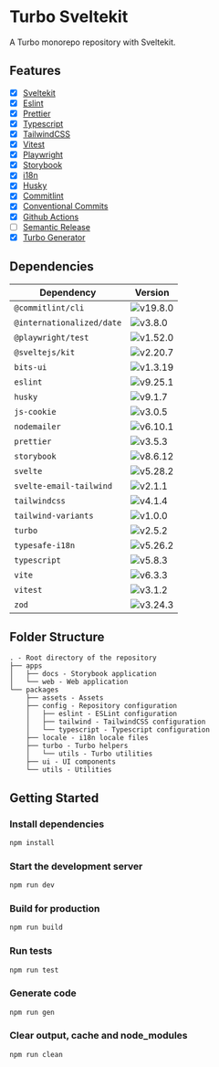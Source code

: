 # Turbo Sveltekit

A Turbo monorepo repository with Sveltekit.

## Features

- [x] [Sveltekit](https://svelte.dev)
- [x] [Eslint](http://eslint.org)
- [x] [Prettier](http://prettier.io)
- [x] [Typescript](https://www.typescriptlang.org)
- [x] [TailwindCSS](http://tailwindcss.com)
- [x] [Vitest](http://vitest.dev)
- [x] [Playwright](http://playwright.dev)
- [x] [Storybook](https://storybook.js.org)
- [x] [i18n](https://github.com/ivanhofer/typesafe-i18n)
- [x] [Husky](https://typicode.github.io/husky/)
- [x] [Commitlint](http://commitlint.js.org)
- [x] [Conventional Commits](https://www.conventionalcommits.org)
- [x] [Github Actions](https://github.com/features/actions)
- [ ] [Semantic Release](https://semantic-release.gitbook.io)
- [x] [Turbo Generator](https://turbo.build/repo/docs/guides/generating-code)

## Dependencies

| Dependency                | Version                                                   |
| ------------------------- | --------------------------------------------------------- |
| `@commitlint/cli`         | ![v19.8.0](https://img.shields.io/badge/npm-v19.8.0-blue) |
| `@internationalized/date` | ![v3.8.0](https://img.shields.io/badge/npm-v3.8.0-blue)   |
| `@playwright/test`        | ![v1.52.0](https://img.shields.io/badge/npm-v1.52.0-blue) |
| `@sveltejs/kit`           | ![v2.20.7](https://img.shields.io/badge/npm-v2.20.7-blue) |
| `bits-ui`                 | ![v1.3.19](https://img.shields.io/badge/npm-v1.3.19-blue) |
| `eslint`                  | ![v9.25.1](https://img.shields.io/badge/npm-v9.25.1-blue) |
| `husky`                   | ![v9.1.7](https://img.shields.io/badge/npm-v9.1.7-blue)   |
| `js-cookie`               | ![v3.0.5](https://img.shields.io/badge/npm-v3.0.5-blue)   |
| `nodemailer`              | ![v6.10.1](https://img.shields.io/badge/npm-v6.10.1-blue) |
| `prettier`                | ![v3.5.3](https://img.shields.io/badge/npm-v3.5.3-blue)   |
| `storybook`               | ![v8.6.12](https://img.shields.io/badge/npm-v8.6.12-blue) |
| `svelte`                  | ![v5.28.2](https://img.shields.io/badge/npm-v5.28.2-blue) |
| `svelte-email-tailwind`   | ![v2.1.1](https://img.shields.io/badge/npm-v2.1.1-blue)   |
| `tailwindcss`             | ![v4.1.4](https://img.shields.io/badge/npm-v4.1.4-blue)   |
| `tailwind-variants`       | ![v1.0.0](https://img.shields.io/badge/npm-v1.0.0-blue)   |
| `turbo`                   | ![v2.5.2](https://img.shields.io/badge/npm-v2.5.2-blue)   |
| `typesafe-i18n`           | ![v5.26.2](https://img.shields.io/badge/npm-v5.26.2-blue) |
| `typescript`              | ![v5.8.3](https://img.shields.io/badge/npm-v5.8.3-blue)   |
| `vite`                    | ![v6.3.3](https://img.shields.io/badge/npm-v6.3.3-blue)   |
| `vitest`                  | ![v3.1.2](https://img.shields.io/badge/npm-v3.1.2-blue)   |
| `zod`                     | ![v3.24.3](https://img.shields.io/badge/npm-v3.24.3-blue) |

## Folder Structure

```
. - Root directory of the repository
├── apps
│   ├── docs - Storybook application
│   └── web - Web application
└── packages
    ├── assets - Assets
    ├── config - Repository configuration
    │   ├── eslint - ESLint configuration
    │   ├── tailwind - TailwindCSS configuration
    │   └── typescript - Typescript configuration
    ├── locale - i18n locale files
    ├── turbo - Turbo helpers
    │   └── utils - Turbo utilities
    ├── ui - UI components
    └── utils - Utilities
```

## Getting Started

### Install dependencies

```bash
npm install
```

### Start the development server

```bash
npm run dev
```

### Build for production

```bash
npm run build
```

### Run tests

```bash
npm run test
```

### Generate code

```bash
npm run gen
```

### Clear output, cache and node_modules

```bash
npm run clean
```
